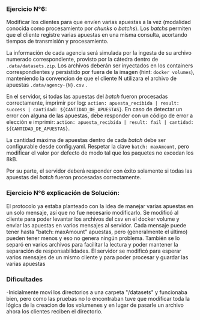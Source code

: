 ### Ejercicio N°6:
Modificar los clientes para que envíen varias apuestas a la vez (modalidad conocida como procesamiento por _chunks_ o _batchs_). 
Los _batchs_ permiten que el cliente registre varias apuestas en una misma consulta, acortando tiempos de transmisión y procesamiento.

La información de cada agencia será simulada por la ingesta de su archivo numerado correspondiente, provisto por la cátedra dentro de `.data/datasets.zip`.
Los archivos deberán ser inyectados en los containers correspondientes y persistido por fuera de la imagen (hint: `docker volumes`), manteniendo la convencion de que el cliente N utilizara el archivo de apuestas `.data/agency-{N}.csv` .

En el servidor, si todas las apuestas del *batch* fueron procesadas correctamente, imprimir por log: `action: apuesta_recibida | result: success | cantidad: ${CANTIDAD_DE_APUESTAS}`. En caso de detectar un error con alguna de las apuestas, debe responder con un código de error a elección e imprimir: `action: apuesta_recibida | result: fail | cantidad: ${CANTIDAD_DE_APUESTAS}`.

La cantidad máxima de apuestas dentro de cada _batch_ debe ser configurable desde config.yaml. Respetar la clave `batch: maxAmount`, pero modificar el valor por defecto de modo tal que los paquetes no excedan los 8kB. 

Por su parte, el servidor deberá responder con éxito solamente si todas las apuestas del _batch_ fueron procesadas correctamente.

### Ejercicio N°6 explicación de Solución:
El protocolo ya estaba planteado con la idea de manejar varias apuestas en un solo mensaje, así que no fue necesario modificarlo.
Se modificó al cliente para poder levantar los archivos del csv en el docker volume y enviar las apuestas en varios mensajes al servidor. Cada mensaje puede tener hasta "batch: maxAmount" apuestas, pero (generalmente el último) pueden tener menos y eso no genera ningún problema. También se lo separó en varios archivos para facilitar la lectura y poder mantener la separación de responsabilidades.
El servidor se modificó para esperar varios mensajes de un mismo cliente y para poder procesar y guardar las varias apuestas

### Dificultades
-Inicialmente moví los directorios a una carpeta "/datasets" y funcionaba bien, pero como las pruebas no lo encontraban tuve que modificar toda la lógica de la creacion de los volumenes y en lugar de pasarle un archivo ahora los clientes reciben el directorio.